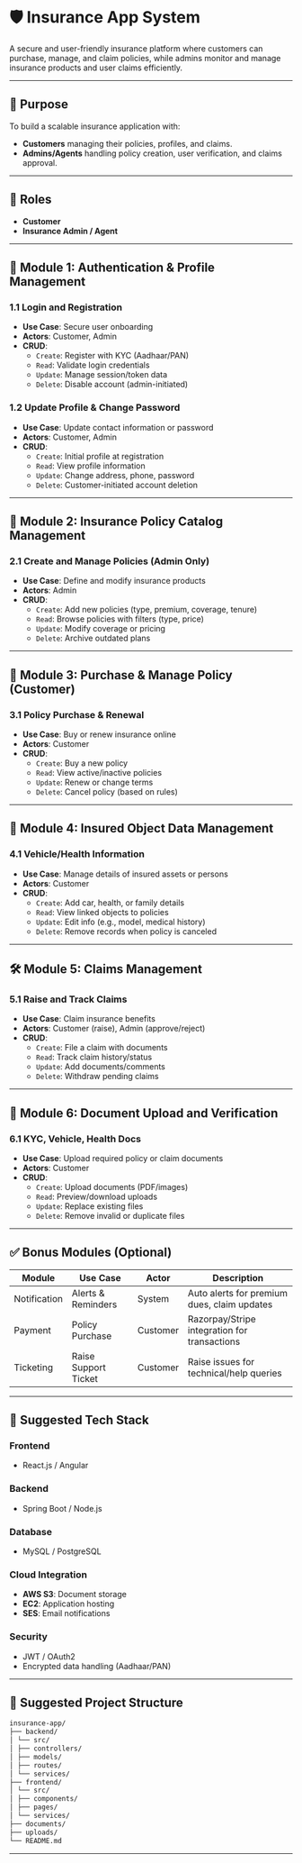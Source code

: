 # 🛡️ Insurance App System

A secure and user-friendly insurance platform where customers can purchase, manage, and claim policies, while admins monitor and manage insurance products and user claims efficiently.

---

## 📌 Purpose

To build a scalable insurance application with:
- **Customers** managing their policies, profiles, and claims.
- **Admins/Agents** handling policy creation, user verification, and claims approval.

---

## 👥 Roles

- **Customer**
- **Insurance Admin / Agent**

---

## 🔐 Module 1: Authentication & Profile Management

### 1.1 Login and Registration
- **Use Case**: Secure user onboarding
- **Actors**: Customer, Admin
- **CRUD**:
  - `Create`: Register with KYC (Aadhaar/PAN)
  - `Read`: Validate login credentials
  - `Update`: Manage session/token data
  - `Delete`: Disable account (admin-initiated)

### 1.2 Update Profile & Change Password
- **Use Case**: Update contact information or password
- **Actors**: Customer, Admin
- **CRUD**:
  - `Create`: Initial profile at registration
  - `Read`: View profile information
  - `Update`: Change address, phone, password
  - `Delete`: Customer-initiated account deletion

---

## 📄 Module 2: Insurance Policy Catalog Management

### 2.1 Create and Manage Policies (Admin Only)
- **Use Case**: Define and modify insurance products
- **Actors**: Admin
- **CRUD**:
  - `Create`: Add new policies (type, premium, coverage, tenure)
  - `Read`: Browse policies with filters (type, price)
  - `Update`: Modify coverage or pricing
  - `Delete`: Archive outdated plans

---

## 🧾 Module 3: Purchase & Manage Policy (Customer)

### 3.1 Policy Purchase & Renewal
- **Use Case**: Buy or renew insurance online
- **Actors**: Customer
- **CRUD**:
  - `Create`: Buy a new policy
  - `Read`: View active/inactive policies
  - `Update`: Renew or change terms
  - `Delete`: Cancel policy (based on rules)

---

## 🚗 Module 4: Insured Object Data Management

### 4.1 Vehicle/Health Information
- **Use Case**: Manage details of insured assets or persons
- **Actors**: Customer
- **CRUD**:
  - `Create`: Add car, health, or family details
  - `Read`: View linked objects to policies
  - `Update`: Edit info (e.g., model, medical history)
  - `Delete`: Remove records when policy is canceled

---

## 🛠️ Module 5: Claims Management

### 5.1 Raise and Track Claims
- **Use Case**: Claim insurance benefits
- **Actors**: Customer (raise), Admin (approve/reject)
- **CRUD**:
  - `Create`: File a claim with documents
  - `Read`: Track claim history/status
  - `Update`: Add documents/comments
  - `Delete`: Withdraw pending claims

---

## 📂 Module 6: Document Upload and Verification

### 6.1 KYC, Vehicle, Health Docs
- **Use Case**: Upload required policy or claim documents
- **Actors**: Customer
- **CRUD**:
  - `Create`: Upload documents (PDF/images)
  - `Read`: Preview/download uploads
  - `Update`: Replace existing files
  - `Delete`: Remove invalid or duplicate files

---

## ✅ Bonus Modules (Optional)

| Module        | Use Case             | Actor     | Description                                  |
|---------------|----------------------|-----------|----------------------------------------------|
| Notification  | Alerts & Reminders   | System    | Auto alerts for premium dues, claim updates  |
| Payment       | Policy Purchase      | Customer  | Razorpay/Stripe integration for transactions |
| Ticketing     | Raise Support Ticket | Customer  | Raise issues for technical/help queries      |

---

## 🧰 Suggested Tech Stack

### Frontend
- React.js / Angular

### Backend
- Spring Boot / Node.js

### Database
- MySQL / PostgreSQL

### Cloud Integration
- **AWS S3**: Document storage  
- **EC2**: Application hosting  
- **SES**: Email notifications

### Security
- JWT / OAuth2  
- Encrypted data handling (Aadhaar/PAN)

---

## 📁 Suggested Project Structure

```bash
insurance-app/
├── backend/
│ └── src/
│ ├── controllers/
│ ├── models/
│ ├── routes/
│ └── services/
├── frontend/
│ └── src/
│ ├── components/
│ ├── pages/
│ └── services/
├── documents/
├── uploads/
└── README.md
```

---